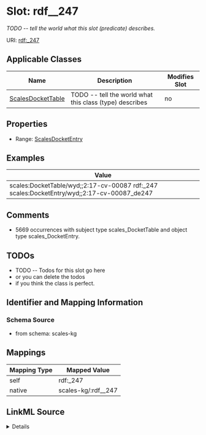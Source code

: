 

# Slot: rdf__247


_TODO -- tell the world what this slot (predicate) describes._





URI: [rdf:_247](http://www.w3.org/1999/02/22-rdf-syntax-ns#_247)



<!-- no inheritance hierarchy -->





## Applicable Classes

| Name | Description | Modifies Slot |
| --- | --- | --- |
| [ScalesDocketTable](../classes/ScalesDocketTable.md) | TODO -- tell the world what this class (type) describes |  no  |







## Properties

* Range: [ScalesDocketEntry](../classes/ScalesDocketEntry.md)






## Examples

| Value |
| --- |
| scales:DocketTable/wyd;;2:17-cv-00087 rdf:_247 scales:DocketEntry/wyd;;2:17-cv-00087_de247 |

## Comments

* 5669 occurrences with subject type scales_DocketTable and object type scales_DocketEntry.

## TODOs

* TODO -- Todos for this slot go here
* or you can delete the todos
* if you think the class is perfect.

## Identifier and Mapping Information







### Schema Source


* from schema: scales-kg




## Mappings

| Mapping Type | Mapped Value |
| ---  | ---  |
| self | rdf:_247 |
| native | scales-kg/:rdf__247 |




## LinkML Source

<details>
```yaml
name: rdf__247
description: TODO -- tell the world what this slot (predicate) describes.
todos:
- TODO -- Todos for this slot go here
- or you can delete the todos
- if you think the class is perfect.
comments:
- 5669 occurrences with subject type scales_DocketTable and object type scales_DocketEntry.
examples:
- value: scales:DocketTable/wyd;;2:17-cv-00087 rdf:_247 scales:DocketEntry/wyd;;2:17-cv-00087_de247
from_schema: scales-kg
rank: 1000
slot_uri: rdf:_247
alias: rdf__247
domain_of:
- scales_DocketTable
range: scales_DocketEntry

```
</details>